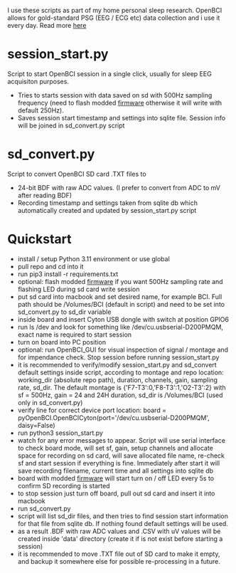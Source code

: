 I use these scripts as part of my home personal sleep research. OpenBCI allows for gold-standard PSG (EEG / ECG etc) data collection and i use it every day. Read more [here](https://blog.kto.to/hypnodyne-zmax-vs-openbci-eeg-psg)

# session_start.py
Script to start OpenBCI session in a single click, usually for sleep EEG acquisiton purposes. 
* Tries to starts session with data saved on sd with 500Hz sampling frequency (need to flash modded [firmware](https://github.com/roflecopter/OpenBCI_Cyton_Library_SD) otherwise it will write with default 250Hz).
* Saves session start timestamp and settings into sqlite file. Session info will be joined in sd_convert.py script

# sd_convert.py
Script to convert OpenBCI SD card .TXT files to 
* 24-bit BDF with raw ADC values. (I prefer to convert from ADC to mV after reading BDF)
* Recording timestamp and settings taken from sqlite db which automatically created and updated by session_start.py script

# Quickstart
* install / setup Python 3.11 environment or use global
* pull repo and cd into it
* run pip3 install -r requirements.txt
* optional: flash modded [firmware](https://github.com/roflecopter/OpenBCI_Cyton_Library_SD) if you want 500Hz sampling rate and flashing LED during sd card write session
* put sd card into macbook and set desired name, for example BCI. Full path should be /Volumes/BCI (default in script) and need to be set into sd_convert.py to sd_dir variable
* inside board and insert Cyton USB dongle with switch at position GPIO6
* run ls /dev and look for something like /dev/cu.usbserial-D200PMQM, exact name is required to start session
* turn on board into PC position
* optional: run OpenBCI_GUI for visual inspection of signal / montage and for impendance check. Stop session before running session_start.py
* it is recommended to verify/modify session_start.py and sd_convert default settings inside script, according to montage and repo location: working_dir (absolute repo path), duration, channels, gain, sampling rate, sd_dir. The default montage is {'F7-T3':0,'F8-T3':1,'O2-T3':2} with sf = 500Hz, gain = 24 and 24H duration, sd_dir is /Volumes/BCI (used only in sd_convert.py)
* verify line for correct device port location: board = pyOpenBCI.OpenBCICyton(port='/dev/cu.usbserial-D200PMQM', daisy=False)
* run python3 session_start.py
* watch for any error messages to appear. Script will use serial interface to check board mode, will set sf, gain, setup channels and allocate space for recording on sd card, will save allocated file name, re-check sf and start session if everything is fine. Immediately after start it will save recording filename, current time and all settings into sqlite db
* board with modded [firmware](https://github.com/roflecopter/OpenBCI_Cyton_Library_SD) will start turn on / off LED every 5s to confirm SD recording is started
* to stop session just turn off board, pull out sd card and insert it into macbook
* run sd_convert.py
* script will list sd_dir files, and then tries to find session start information for that file from sqlite db. If nothing found default settings will be used.
* as a result .BDF with raw ADC values and .CSV with uV values will be created inside 'data' directory (create it if is not exist before starting a session)
* it is recommended to move .TXT file out of SD card to make it empty, and backup it somewhere else for possible re-processing in a future.

